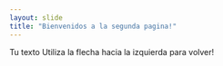 ```yaml
---
layout: slide 
title: "Bienvenidos a la segunda pagina!"
---
```

Tu texto
Utiliza la flecha hacia la izquierda para volver!
